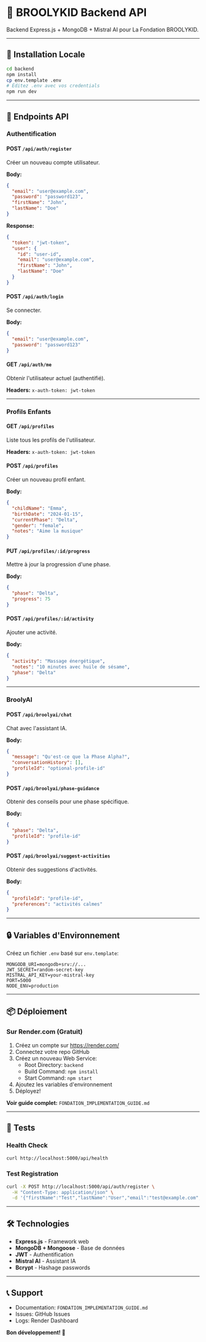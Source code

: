 # 🔧 BROOLYKID Backend API

Backend Express.js + MongoDB + Mistral AI pour La Fondation BROOLYKID.

---

## 🚀 Installation Locale

```bash
cd backend
npm install
cp env.template .env
# Éditez .env avec vos credentials
npm run dev
```

---

## 📡 Endpoints API

### Authentification

#### POST `/api/auth/register`
Créer un nouveau compte utilisateur.

**Body:**
```json
{
  "email": "user@example.com",
  "password": "password123",
  "firstName": "John",
  "lastName": "Doe"
}
```

**Response:**
```json
{
  "token": "jwt-token",
  "user": {
    "id": "user-id",
    "email": "user@example.com",
    "firstName": "John",
    "lastName": "Doe"
  }
}
```

#### POST `/api/auth/login`
Se connecter.

**Body:**
```json
{
  "email": "user@example.com",
  "password": "password123"
}
```

#### GET `/api/auth/me`
Obtenir l'utilisateur actuel (authentifié).

**Headers:** `x-auth-token: jwt-token`

---

### Profils Enfants

#### GET `/api/profiles`
Liste tous les profils de l'utilisateur.

**Headers:** `x-auth-token: jwt-token`

#### POST `/api/profiles`
Créer un nouveau profil enfant.

**Body:**
```json
{
  "childName": "Emma",
  "birthDate": "2024-01-15",
  "currentPhase": "Delta",
  "gender": "female",
  "notes": "Aime la musique"
}
```

#### PUT `/api/profiles/:id/progress`
Mettre à jour la progression d'une phase.

**Body:**
```json
{
  "phase": "Delta",
  "progress": 75
}
```

#### POST `/api/profiles/:id/activity`
Ajouter une activité.

**Body:**
```json
{
  "activity": "Massage énergétique",
  "notes": "10 minutes avec huile de sésame",
  "phase": "Delta"
}
```

---

### BroolyAI

#### POST `/api/broolyai/chat`
Chat avec l'assistant IA.

**Body:**
```json
{
  "message": "Qu'est-ce que la Phase Alpha?",
  "conversationHistory": [],
  "profileId": "optional-profile-id"
}
```

#### POST `/api/broolyai/phase-guidance`
Obtenir des conseils pour une phase spécifique.

**Body:**
```json
{
  "phase": "Delta",
  "profileId": "profile-id"
}
```

#### POST `/api/broolyai/suggest-activities`
Obtenir des suggestions d'activités.

**Body:**
```json
{
  "profileId": "profile-id",
  "preferences": "activités calmes"
}
```

---

## 🔒 Variables d'Environnement

Créez un fichier `.env` basé sur `env.template`:

```env
MONGODB_URI=mongodb+srv://...
JWT_SECRET=random-secret-key
MISTRAL_API_KEY=your-mistral-key
PORT=5000
NODE_ENV=production
```

---

## 📦 Déploiement

### Sur Render.com (Gratuit)

1. Créez un compte sur https://render.com/
2. Connectez votre repo GitHub
3. Créez un nouveau Web Service:
   - Root Directory: `backend`
   - Build Command: `npm install`
   - Start Command: `npm start`
4. Ajoutez les variables d'environnement
5. Déployez!

**Voir guide complet:** `FONDATION_IMPLEMENTATION_GUIDE.md`

---

## 🧪 Tests

### Health Check
```bash
curl http://localhost:5000/api/health
```

### Test Registration
```bash
curl -X POST http://localhost:5000/api/auth/register \
  -H "Content-Type: application/json" \
  -d '{"firstName":"Test","lastName":"User","email":"test@example.com","password":"password123"}'
```

---

## 🛠 Technologies

- **Express.js** - Framework web
- **MongoDB + Mongoose** - Base de données
- **JWT** - Authentification
- **Mistral AI** - Assistant IA
- **Bcrypt** - Hashage passwords

---

## 📞 Support

- Documentation: `FONDATION_IMPLEMENTATION_GUIDE.md`
- Issues: GitHub Issues
- Logs: Render Dashboard

**Bon développement! 🚀**

